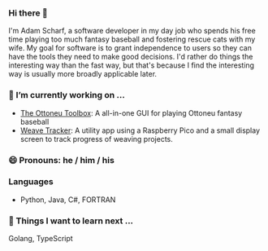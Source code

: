 ### Hi there 👋

I'm Adam Scharf, a software developer in my day job who spends his free time playing too much fantasy baseball and fostering rescue cats with my wife. My goal for software is to grant independence to users so they can have the tools they need to make good decisions. I'd rather do things the interesting way than the fast way, but that's because I find the interesting way is usually more broadly applicable later.

### 🔭 I’m currently working on ...
  - [The Ottoneu Toolbox](https://github.com/blue-shoes/ottoneu-toolbox): A all-in-one GUI for playing Ottoneu fantasy baseball
  - [Weave Tracker](https://github.com/blue-shoes/weave-tracker): A utility app using a Raspberry Pico and a small display screen to track progress of weaving projects.

### 😄 Pronouns: he / him / his

### Languages
- Python, Java, C#, FORTRAN

### 🌱 Things I want to learn next ...
Golang, TypeScript

<!--
**blue-shoes/blue-shoes** is a ✨ _special_ ✨ repository because its `README.md` (this file) appears on your GitHub profile.

Here are some ideas to get you started:


- 🌱 I’m currently learning ...
- 👯 I’m looking to collaborate on ...
- 🤔 I’m looking for help with ...
- 💬 Ask me about ...
- 📫 How to reach me: ...
- 😄 Pronouns: ...
- ⚡ Fun fact: ...
-->
